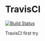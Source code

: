 # TravisCI 

[![Build Status](https://travis-ci.org/chouchouyu/TravisCI.svg?branch=master)](https://travis-ci.org/chouchouyu/TravisCI)


TravisCI first try
